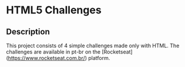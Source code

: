 # HTML5 Challenges

## Description

This project consists of 4 simple challenges made only with HTML. The challenges are available in pt-br on the [Rocketseat] (https://www.rocketseat.com.br/) platform.
